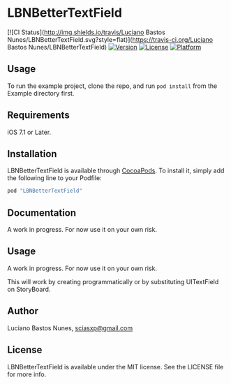 # LBNBetterTextField

[![CI Status](http://img.shields.io/travis/Luciano Bastos Nunes/LBNBetterTextField.svg?style=flat)](https://travis-ci.org/Luciano Bastos Nunes/LBNBetterTextField)
[![Version](https://img.shields.io/cocoapods/v/LBNBetterTextField.svg?style=flat)](http://cocoapods.org/pods/LBNBetterTextField)
[![License](https://img.shields.io/cocoapods/l/LBNBetterTextField.svg?style=flat)](http://cocoapods.org/pods/LBNBetterTextField)
[![Platform](https://img.shields.io/cocoapods/p/LBNBetterTextField.svg?style=flat)](http://cocoapods.org/pods/LBNBetterTextField)

## Usage

To run the example project, clone the repo, and run `pod install` from the Example directory first.

## Requirements

iOS 7.1 or Later.

## Installation

LBNBetterTextField is available through [CocoaPods](http://cocoapods.org). To install
it, simply add the following line to your Podfile:

```ruby
pod "LBNBetterTextField"
```

## Documentation

A work in progress. For now use it on your own risk.

## Usage

A work in progress. For now use it on your own risk.

This will work by creating programmatically or by substituting UITextField on StoryBoard.

## Author

Luciano Bastos Nunes, sciasxp@gmail.com

## License

LBNBetterTextField is available under the MIT license. See the LICENSE file for more info.
